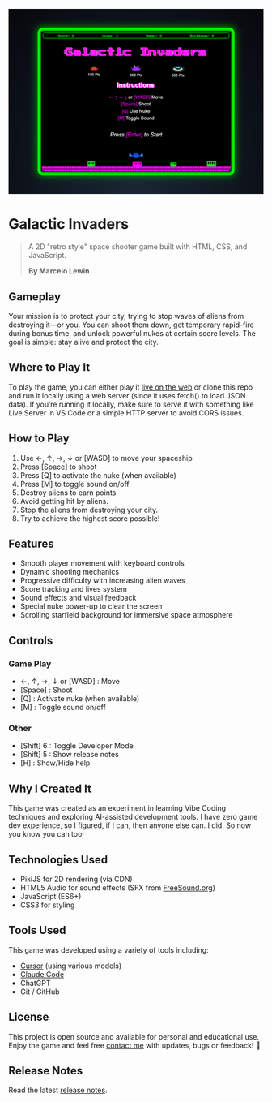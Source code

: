 [ ![Galactic Invaders](./assets/galactic-invaders.png "Galactic Invaders") ](https://galacticinvaders.icodewith.ai/)

# Galactic Invaders

>A 2D "retro style" space shooter game built with HTML, CSS, and JavaScript.
> 
> **By Marcelo Lewin**

## Gameplay
Your mission is to protect your city, trying to stop waves of aliens from destroying it—or you. You can shoot them down, get temporary rapid-fire during bonus time, and unlock powerful nukes at certain score levels. The goal is simple: stay alive and protect the city.

## Where to Play It
To play the game, you can either play it [live on the web](https://galacticinvaders.icodewith.ai/) or clone this repo and run it locally using a web server (since it uses fetch() to load JSON data). If you’re running it locally, make sure to serve it with something like Live Server in VS Code or a simple HTTP server to avoid CORS issues.

## How to Play
1. Use ←, ↑, →, ↓ or [WASD] to move your spaceship
2. Press \[Space] to shoot
3. Press \[Q] to activate the nuke (when available)
4. Press \[M] to toggle sound on/off
5. Destroy aliens to earn points
6. Avoid getting hit by aliens.
7. Stop the aliens from destroying your city.
8. Try to achieve the highest score possible!

## Features
- Smooth player movement with keyboard controls
- Dynamic shooting mechanics
- Progressive difficulty with increasing alien waves
- Score tracking and lives system
- Sound effects and visual feedback
- Special nuke power-up to clear the screen
- Scrolling starfield background for immersive space atmosphere

## Controls

### Game Play
- ←, ↑, →, ↓ or \[WASD] : Move
- \[Space] : Shoot
- \[Q] : Activate nuke (when available)
- \[M] : Toggle sound on/off

### Other
- [Shift] 6 : Toggle Developer Mode
- [Shift] 5 : Show release notes
- [H] : Show/Hide help

## Why I Created It
This game was created as an experiment in learning Vibe Coding techniques and exploring AI-assisted development tools. I have zero game dev experience, so I figured, if I can, then anyone else can.  I did.  So now you know you can too!

## Technologies Used
- PixiJS for 2D rendering (via CDN)
- HTML5 Audio for sound effects (SFX from [FreeSound.org](https://www.freesound.org))
- JavaScript (ES6+)
- CSS3 for styling

## Tools Used
This game was developed using a variety of tools including:
- [Cursor](https://www.cursor.com/) (using various models)
- [Claude Code](https://www.anthropic.com/claude-code)
- ChatGPT
- Git / GitHub

## License
This project is open source and available for personal and educational use. Enjoy the game and feel free [contact me](mailto:marcelo@icodewith.ai) with updates, bugs or feedback! 🚀 

## Release Notes
Read the latest [release notes](./release_notes.md).